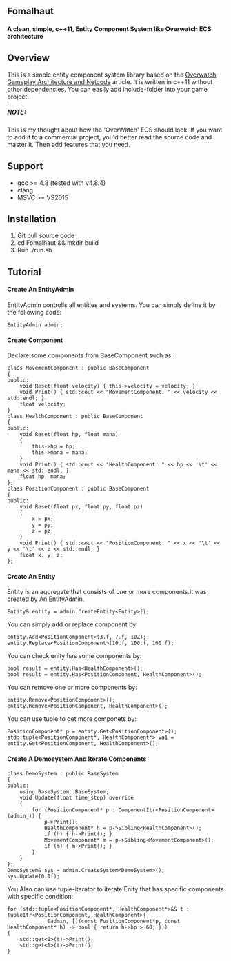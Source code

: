 ## Fomalhaut
#### A clean, simple, c++11, Entity Component System like Overwatch ECS architecture

## Overview
This is a simple entity component system library based on the [Overwatch Gameplay Architecture and Netcode](http://gad.qq.com/article/detail/28682) article. It is written in c++11 without other dependencies. You can easily add include-folder into your game project.
##### NOTE:
This is my thought about how the 'OverWatch' ECS should look. If you want to add it to a commercial project, you'd better read the source code and master it. Then add features that you need.
## Support
* gcc >= 4.8 (tested with v4.8.4)
* clang
* MSVC >= VS2015

## Installation
1. Git pull source code
2. cd Fomalhaut && mkdir build
3. Run ./run.sh

## Tutorial

#### Create An EntityAdmin
EntityAdmin controlls all entities and systems. You can simply define it by the following code:
<pre><code>EntityAdmin admin; </code></pre>    

#### Create Component
Declare some components from BaseComponent such as:
<pre><code>class MovementComponent : public BaseComponent
{
public:
    void Reset(float velocity) { this->velocity = velocity; }
    void Print() { std::cout << "MovementComponent: " << velocity << std::endl; }
    float velocity;
}
class HealthComponent : public BaseComponent
{
public:
    void Reset(float hp, float mana)
    {
        this->hp = hp;
        this->mana = mana;
    }
    void Print() { std::cout << "HealthComponent: " << hp << '\t' << mana << std::endl; }
    float hp, mana;
};
class PositionComponent : public BaseComponent
{
public:
    void Reset(float px, float py, float pz)
    {
        x = px;
        y = py;
        z = pz;
    }
    void Print() { std::cout << "PositionComponent: " << x << '\t' << y << '\t' << z << std::endl; }
    float x, y, z;
};
</code></pre>

#### Create An Entity
Entity is an aggregate that consists of one or more components.It was created by An EntityAdmin.
<pre><code>Entity& entity = admin.CreateEntity&lt;Entity>();</code></pre>
You can simply add or replace component by:
<pre><code>entity.Add&lt;PositionComponent>(3.f, 7.f, 10Z);
entity.Replace&lt;PositionComponent>(10.f, 100.f, 100.f);
</code></pre>
You can check enity has some components by:
<pre><code>bool result = entity.Has&lt;HealthComponent>();
bool result = entity.Has&lt;PositionComponent, HealthComponent>();
</code></pre>
You can remove one or more components by:
<pre><code>entity.Remove&lt;PositionComponent>();
entity.Remove&lt;PositionComponent, HealthComponent>();
</code></pre>
You can use tuple to get more componets by:
<pre><code>PositionComponent* p = entity.Get&lt;PositionComponent>();
std::tuple&lt;PositionComponent*, HealthComponent*> va1 = entity.Get&lt;PositionComponent, HealthComponent>();
</code></pre>

#### Create A Demosystem And Iterate Components
<pre><code>class DemoSystem : public BaseSystem
{
public:
    using BaseSystem::BaseSystem;
    void Update(float time_step) override
    {
        for (PositionComponent* p : ComponentItr&lt;PositionComponent>(admin_)) {
            p->Print();
            HealthComponent* h = p->Sibling&lt;HealthComponent>();
            if (h) { h->Print(); }
            MovementComponent* m = p->Sibling&lt;MovementComponent>();
            if (m) { m->Print(); }
        }
    }
};
DemoSystem& sys = admin.CreateSystem&lt;DemoSystem>();
sys.Update(0.1f);
</code></pre>
You Also can use tuple-iterator to iterate Enity that has specific components with specific condition:
<pre><code>for (std::tuple&lt;PositionComponent*, HealthComponent*>&& t : TupleItr&lt;PositionComponent, HealthComponent>(
             &admin, [](const PositionComponent*p, const HealthComponent* h) -> bool { return h->hp > 60; })) 
{
    std::get&lt;0>(t)->Print();
    std::get&lt;1>(t)->Print();
}</code></pre>